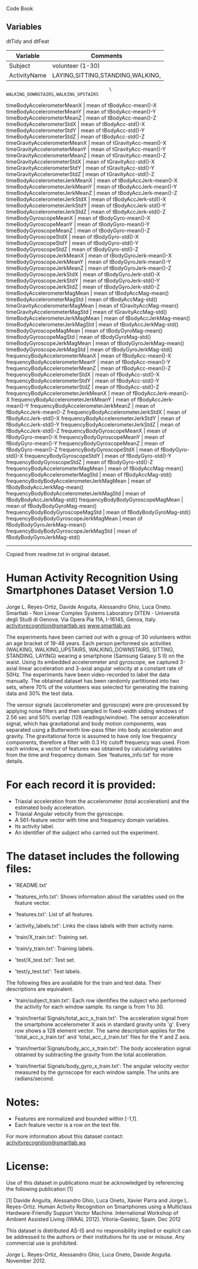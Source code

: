Code Book

Variables
---------

dtTidy and dtFeat

Variable                                   | Comments
-------------------------------------------|-----------
Subject                                    |  volunteer (1-30)
ActivityName                               |  LAYING,SITTING,STANDING,WALKING,
                                           \   WALKING_DOWNSTAIRS,WALKING_UPSTAIRS
timeBodyAccelerometerMeanX                 |  mean of tBodyAcc-mean()-X
timeBodyAccelerometerMeanY                 |  mean of tBodyAcc-mean()-Y
timeBodyAccelerometerMeanZ                 |  mean of tBodyAcc-mean()-Z
timeBodyAccelerometerStdX                  |  mean of tBodyAcc-std()-X
timeBodyAccelerometerStdY                  |  mean of tBodyAcc-std()-Y
timeBodyAccelerometerStdZ                  |  mean of tBodyAcc-std()-Z
timeGravityAccelerometerMeanX              |  mean of tGravityAcc-mean()-X
timeGravityAccelerometerMeanY              |  mean of tGravityAcc-mean()-Y
timeGravityAccelerometerMeanZ              |  mean of tGravityAcc-mean()-Z
timeGravityAccelerometerStdX               |  mean of tGravityAcc-std()-X
timeGravityAccelerometerStdY               |  mean of tGravityAcc-std()-Y
timeGravityAccelerometerStdZ               |  mean of tGravityAcc-std()-Z
timeBodyAccelerometerJerkMeanX             |  mean of tBodyAccJerk-mean()-X
timeBodyAccelerometerJerkMeanY             |  mean of tBodyAccJerk-mean()-Y
timeBodyAccelerometerJerkMeanZ             |  mean of tBodyAccJerk-mean()-Z
timeBodyAccelerometerJerkStdX              |  mean of tBodyAccJerk-std()-X
timeBodyAccelerometerJerkStdY              |  mean of tBodyAccJerk-std()-Y
timeBodyAccelerometerJerkStdZ              |  mean of tBodyAccJerk-std()-Z
timeBodyGyroscopeMeanX                     |  mean of tBodyGyro-mean()-X
timeBodyGyroscopeMeanY                     |  mean of tBodyGyro-mean()-Y
timeBodyGyroscopeMeanZ                     |  mean of tBodyGyro-mean()-Z
timeBodyGyroscopeStdX                      |  mean of tBodyGyro-std()-X
timeBodyGyroscopeStdY                      |  mean of tBodyGyro-std()-Y
timeBodyGyroscopeStdZ                      |  mean of tBodyGyro-std()-Z
timeBodyGyroscopeJerkMeanX                 |  mean of tBodyGyroJerk-mean()-X
timeBodyGyroscopeJerkMeanY                 |  mean of tBodyGyroJerk-mean()-Y
timeBodyGyroscopeJerkMeanZ                 |  mean of tBodyGyroJerk-mean()-Z
timeBodyGyroscopeJerkStdX                  |  mean of tBodyGyroJerk-std()-X
timeBodyGyroscopeJerkStdY                  |  mean of tBodyGyroJerk-std()-Y
timeBodyGyroscopeJerkStdZ                  |  mean of tBodyGyroJerk-std()-Z
timeBodyAccelerometerMagMean               |  mean of tBodyAccMag-mean()
timeBodyAccelerometerMagStd                |  mean of tBodyAccMag-std()
timeGravityAccelerometerMagMean            |  mean of tGravityAccMag-mean()
timeGravityAccelerometerMagStd             |  mean of tGravityAccMag-std()
timeBodyAccelerometerJerkMagMean           |  mean of tBodyAccJerkMag-mean()
timeBodyAccelerometerJerkMagStd            |  mean of tBodyAccJerkMag-std()
timeBodyGyroscopeMagMean                   |  mean of tBodyGyroMag-mean()
timeBodyGyroscopeMagStd                    |  mean of tBodyGyroMag-std()
timeBodyGyroscopeJerkMagMean               |  mean of tBodyGyroJerkMag-mean()
timeBodyGyroscopeJerkMagStd                |  mean of tBodyGyroJerkMag-std()
frequencyBodyAccelerometerMeanX            |  mean of fBodyAcc-mean()-X
frequencyBodyAccelerometerMeanY            |  mean of fBodyAcc-mean()-Y
frequencyBodyAccelerometerMeanZ            |  mean of fBodyAcc-mean()-Z
frequencyBodyAccelerometerStdX             |  mean of fBodyAcc-std()-X
frequencyBodyAccelerometerStdY             |  mean of fBodyAcc-std()-Y
frequencyBodyAccelerometerStdZ             |  mean of fBodyAcc-std()-Z
frequencyBodyAccelerometerJerkMeanX        |  mean of fBodyAccJerk-mean()-X
frequencyBodyAccelerometerJerkMeanY        |  mean of fBodyAccJerk-mean()-Y
frequencyBodyAccelerometerJerkMeanZ        |  mean of fBodyAccJerk-mean()-Z
frequencyBodyAccelerometerJerkStdX         |  mean of fBodyAccJerk-std()-X
frequencyBodyAccelerometerJerkStdY         |  mean of fBodyAccJerk-std()-Y
frequencyBodyAccelerometerJerkStdZ         |  mean of fBodyAccJerk-std()-Z
frequencyBodyGyroscopeMeanX                |  mean of fBodyGyro-mean()-X
frequencyBodyGyroscopeMeanY                |  mean of fBodyGyro-mean()-Y
frequencyBodyGyroscopeMeanZ                |  mean of fBodyGyro-mean()-Z
frequencyBodyGyroscopeStdX                 |  mean of fBodyGyro-std()-X
frequencyBodyGyroscopeStdY                 |  mean of fBodyGyro-std()-Y
frequencyBodyGyroscopeStdZ                 |  mean of fBodyGyro-std()-Z
frequencyBodyAccelerometerMagMean          |  mean of fBodyAccMag-mean()
frequencyBodyAccelerometerMagStd           |  mean of fBodyAccMag-std()
frequencyBodyBodyAccelerometerJerkMagMean  |  mean of fBodyBodyAccJerkMag-mean()
frequencyBodyBodyAccelerometerJerkMagStd   |  mean of fBodyBodyAccJerkMag-std()
frequencyBodyBodyGyroscopeMagMean          |  mean of fBodyBodyGyroMag-mean()
frequencyBodyBodyGyroscopeMagStd           |  mean of fBodyBodyGyroMag-std()
frequencyBodyBodyGyroscopeJerkMagMean      |  mean of fBodyBodyGyroJerkMag-mean()
frequencyBodyBodyGyroscopeJerkMagStd       |  mean of fBodyBodyGyroJerkMag-std()

__________________________________________________________________________
Copied from readme.txt in original dataset.

 
Human Activity Recognition Using Smartphones Dataset
Version 1.0
==================================================================
Jorge L. Reyes-Ortiz, Davide Anguita, Alessandro Ghio, Luca Oneto.
Smartlab - Non Linear Complex Systems Laboratory
DITEN - Università degli Studi di Genova.
Via Opera Pia 11A, I-16145, Genoa, Italy.
activityrecognition@smartlab.ws
www.smartlab.ws
 


The experiments have been carried out with a group of 30 volunteers within an age bracket of 19-48 years. Each person performed six activities (WALKING, WALKING_UPSTAIRS, WALKING_DOWNSTAIRS, SITTING, STANDING, LAYING) wearing a smartphone (Samsung Galaxy S II) on the waist. Using its embedded accelerometer and gyroscope, we captured 3-axial linear acceleration and 3-axial angular velocity at a constant rate of 50Hz. The experiments have been video-recorded to label the data manually. The obtained dataset has been randomly partitioned into two sets, where 70% of the volunteers was selected for generating the training data and 30% the test data. 

The sensor signals (accelerometer and gyroscope) were pre-processed by applying noise filters and then sampled in fixed-width sliding windows of 2.56 sec and 50% overlap (128 readings/window). The sensor acceleration signal, which has gravitational and body motion components, was separated using a Butterworth low-pass filter into body acceleration and gravity. The gravitational force is assumed to have only low frequency components, therefore a filter with 0.3 Hz cutoff frequency was used. From each window, a vector of features was obtained by calculating variables from the time and frequency domain. See 'features_info.txt' for more details. 

For each record it is provided:
======================================

- Triaxial acceleration from the accelerometer (total acceleration) and the estimated body acceleration.
- Triaxial Angular velocity from the gyroscope. 
- A 561-feature vector with time and frequency domain variables. 
- Its activity label. 
- An identifier of the subject who carried out the experiment.

The dataset includes the following files:
=========================================

- 'README.txt'

- 'features_info.txt': Shows information about the variables used on the feature vector.

- 'features.txt': List of all features.

- 'activity_labels.txt': Links the class labels with their activity name.

- 'train/X_train.txt': Training set.

- 'train/y_train.txt': Training labels.

- 'test/X_test.txt': Test set.

- 'test/y_test.txt': Test labels.

The following files are available for the train and test data. Their descriptions are equivalent. 

- 'train/subject_train.txt': Each row identifies the subject who performed the activity for each window sample. Its range is from 1 to 30. 

- 'train/Inertial Signals/total_acc_x_train.txt': The acceleration signal from the smartphone accelerometer X axis in standard gravity units 'g'. Every row shows a 128 element vector. The same description applies for the 'total_acc_x_train.txt' and 'total_acc_z_train.txt' files for the Y and Z axis. 

- 'train/Inertial Signals/body_acc_x_train.txt': The body acceleration signal obtained by subtracting the gravity from the total acceleration. 

- 'train/Inertial Signals/body_gyro_x_train.txt': The angular velocity vector measured by the gyroscope for each window sample. The units are radians/second. 

Notes: 
======
- Features are normalized and bounded within [-1,1].
- Each feature vector is a row on the text file.

For more information about this dataset contact: activityrecognition@smartlab.ws

License:
========
Use of this dataset in publications must be acknowledged by referencing the following publication [1] 

[1] Davide Anguita, Alessandro Ghio, Luca Oneto, Xavier Parra and Jorge L. Reyes-Ortiz. Human Activity Recognition on Smartphones using a Multiclass Hardware-Friendly Support Vector Machine. International Workshop of Ambient Assisted Living (IWAAL 2012). Vitoria-Gasteiz, Spain. Dec 2012

This dataset is distributed AS-IS and no responsibility implied or explicit can be addressed to the authors or their institutions for its use or misuse. Any commercial use is prohibited.

Jorge L. Reyes-Ortiz, Alessandro Ghio, Luca Oneto, Davide Anguita. November 2012.
